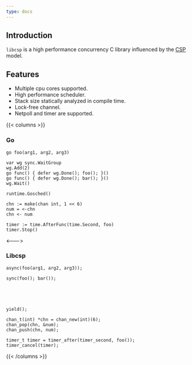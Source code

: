 ```yaml
---
type: docs
---
```


## Introduction

`libcsp` is a high performance concurrency C library influenced by the
[CSP](https://en.wikipedia.org/wiki/Communicating_sequential_processes) model.

## Features

- Multiple cpu cores supported.
- High performance scheduler.
- Stack size statically analyzed in compile time.
- Lock-free channel.
- Netpoll and timer are supported.

{{< columns >}}

### Go

```shell
go foo(arg1, arg2, arg3)

var wg sync.WaitGroup
wg.Add(2)
go func() { defer wg.Done(); foo(); }()
go func() { defer wg.Done(); bar(); }()
wg.Wait()

runtime.Gosched()

chn := make(chan int, 1 << 6)
num = <-chn
chn <- num

timer := time.AfterFunc(time.Second, foo)
timer.Stop()
```

<--->

### Libcsp

```shell
async(foo(arg1, arg2, arg3));

sync(foo(); bar());





yield();

chan_t(int) *chn = chan_new(int)(6);
chan_pop(chn, &num);
chan_push(chn, num);

timer_t timer = timer_after(timer_second, foo());
timer_cancel(timer);
```

{{< /columns >}}

